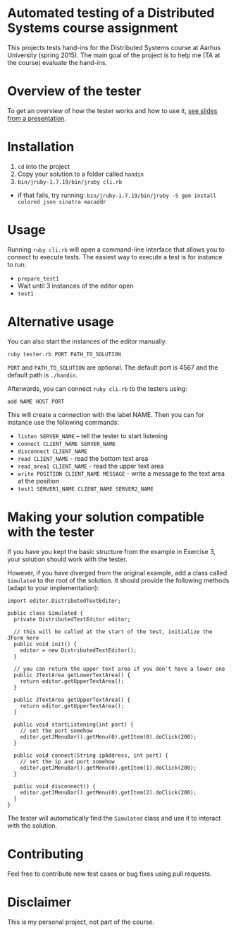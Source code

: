 Automated testing of a Distributed Systems course assignment
============================================================

This projects tests hand-ins for the Distributed Systems course at Aarhus
University (spring 2015).
The main goal of the project is to help me (TA at the course) evaluate the
hand-ins.

# Overview of the tester

To get an overview of how the tester works and how to use it,
[see slides from a presentation](docs/presentation.pdf).

# Installation

1. `cd` into the project
2. Copy your solution to a folder called `handin`
3. `bin/jruby-1.7.19/bin/jruby cli.rb`

  - if that fails, try running: `bin/jruby-1.7.19/bin/jruby -S gem install colored json sinatra macaddr`

# Usage

Running `ruby cli.rb` will open a command-line interface that allows you to
connect to execute tests.
The easiest way to execute a test is for instance to run:

- `prepare_test1`
- Wait until 3 instances of the editor open
- `test1`

# Alternative usage

You can also start the instances of the editor manually:

`ruby tester.rb PORT PATH_TO_SOLUTION`

`PORT` and `PATH_TO_SOLUTION` are optional.
The default port is 4567 and the default path is `./handin`.

Afterwards, you can connect `ruby cli.rb` to the testers using:

`add NAME HOST PORT`

This will create a connection with the label NAME.
Then you can for instance use the following commands:

- `listen SERVER_NAME` – tell the tester to start listening
- `connect CLIENT_NAME SERVER_NAME`
- `disconnect CLIENT_NAME`
- `read CLIENT_NAME` - read the bottom text area
- `read_area1 CLIENT_NAME` - read the upper text area
- `write POSITION CLIENT_NAME MESSAGE` - write a message to the text area at the position
- `test1 SERVER1_NAME CLIENT_NAME SERVER2_NAME`

# Making your solution compatible with the tester

If you have you kept the basic structure from the example in Exercise 3, your
solution should work with the tester.

However, if you have diverged from the original example, add a class called
`Simulated` to the root of the solution.
It should provide the following methods (adapt to your implementation):

```
import editor.DistributedTextEditor;

public class Simulated {
  private DistributedTextEditor editor;

  // this will be called at the start of the test, initialize the JForm here
  public void init() {
    editor = new DistributedTextEditor();
  }

  // you can return the upper text area if you don't have a lower one
  public JTextArea getLowerTextArea() {
    return editor.getUpperTextArea();
  }

  public JTextArea getUpperTextArea() {
    return editor.getUpperTextArea();
  }

  public void startListening(int port) {
    // set the port somehow
    editor.getJMenuBar().getMenu(0).getItem(0).doClick(200);
  }

  public void connect(String ipAddress, int port) {
    // set the ip and port somehow
    editor.getJMenuBar().getMenu(0).getItem(1).doClick(200);
  }

  public void disconnect() {
    editor.getJMenuBar().getMenu(0).getItem(2).doClick(200);
  }
}
```

The tester will automatically find the `Simulated` class and use it to interact
with the solution.

# Contributing

Feel free to contribute new test cases or bug fixes using pull requests.

# Disclaimer

This is my personal project, not part of the course.
